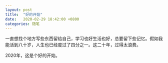 ```yaml
---
layout: post
title:  "好的开始"
date:   2020-02-29 18:42:00 +0800
categories: 随笔
---
```

一直想找个地方写些东西留给自己，学习也好生活也好，总要留下些记忆。假如我能活到八十岁，人生也已经度过了四分之一。这二十年，过得太浪费。

2020年，这是个好的开始。